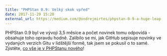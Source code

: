```yaml
---
title: "PHPStan 0.9: Velký skok vpřed"
date: 2017-11-29 15:20
external_url: https://medium.com/@ondrejmirtes/phpstan-0-9-a-huge-leap-forward-1e9b0872d1cc
---
```


PHPStan 0.9 byl ve vývoji 3,5 měsíce a počet novinek tomu odpovídá - obsahuje toho opravdu hodně. Zalíbilo se mi, jak GitHub sepisuje novinky ve vydaných verzích Gitu v lidštější formě, tak jsem se pokusil o to samé. Zjistěte, [co vše je v PHPStanu nového](https://medium.com/@ondrejmirtes/phpstan-0-9-a-huge-leap-forward-1e9b0872d1cc)!
